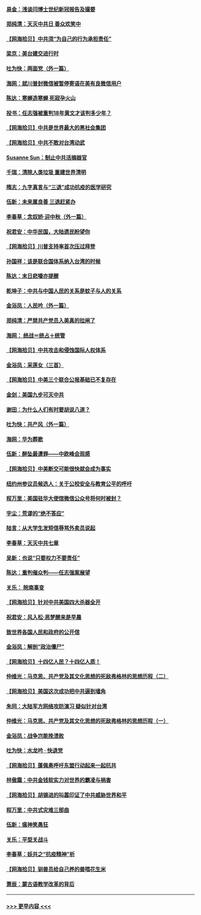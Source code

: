 #### [易金：浅谈闫博士世纪新冠报告及撮要](../pages/nsc993/n12426822.md?t=09250651) 
#### [郑纯清：天灭中共日 善众欢笑中](../pages/nsc993/n12426784.md?t=09250651) 
#### [【网海拾贝】中共须“为自己的行为承担责任”](../pages/nsc993/n12426067.md?t=09250651) 
#### [梁京：美台建交进行时](../pages/nsc993/n12424066.md?t=09250651) 
#### [吐为快：两面党（外一篇）](../pages/nsc993/n12424043.md?t=09250651) 
#### [海网：就川普封微信被暂停寄语在美有良微信用户](../pages/nsc993/n12424021.md?t=09250651) 
#### [陈达：寒蝉造寒蝉 死寂孕火山](../pages/nsc993/n12423958.md?t=09250651) 
#### [投书：任志强被重判18年黄文才该判多少年？](../pages/nsc993/n12423672.md?t=09250651) 
#### [【网海拾贝】中共是世界最大的黑社会集团](../pages/nsc993/n12423543.md?t=09250651) 
#### [【网海拾贝】中共不敢对台湾动武](../pages/nsc993/n12421418.md?t=09250651) 
#### [Susanne Sun：制止中共活摘器官](../pages/nsc993/n12419654.md?t=09250651) 
#### [千瑞：清除人类垃圾 重建世界清明](../pages/nsc993/n12419414.md?t=09250651) 
#### [隋志：九字真言与“三退”成功抗疫的医学研究](../pages/nsc993/n12419248.md?t=09250651) 
#### [伍新：未来属良善 三退赶紧办](../pages/nsc993/n12418496.md?t=09250651) 
#### [李春草：念奴娇·迎中秋（外一篇）](../pages/nsc993/n12418465.md?t=09250651) 
#### [祝君安：中华民国，大陆遗民盼望你](../pages/nsc993/n12418089.md?t=09250651) 
#### [【网海拾贝】川普支持率首次压过拜登](../pages/nsc993/n12418050.md?t=09250651) 
#### [孙国祥：该是联合国体系纳入台湾的时候](../pages/nsc993/n12417369.md?t=09250651) 
#### [陈达：末日悲嚎亦提醒](../pages/nsc993/n12416736.md?t=09250651) 
#### [乾坤子：中共与中国人民的关系是蚊子与人的关系](../pages/nsc993/n12416632.md?t=09250651) 
#### [金浴凤：人民吟（外一篇）](../pages/nsc993/n12416567.md?t=09250651) 
#### [郑纯清：严禁共产党员入美真的拉闸了](../pages/nsc993/n12416550.md?t=09250651) 
#### [海网： 统战＝统占＋统管](../pages/nsc993/n12416404.md?t=09250651) 
#### [【网海拾贝】中共攻击和侵蚀国际人权体系](../pages/nsc993/n12416250.md?t=09250651) 
#### [金浴凤：采莲女（三首）](../pages/nsc993/n12415517.md?t=09250651) 
#### [【网海拾贝】中美三个联合公报基础已不复存在](../pages/nsc993/n12415054.md?t=09250651) 
#### [金剑：美国九步可灭中共](../pages/nsc993/n12413183.md?t=09250651) 
#### [谢田：为什么人们有时要胡说八道？](../pages/nsc993/n12411861.md?t=09250651) 
#### [吐为快：共产风（外一篇）](../pages/nsc993/n12411761.md?t=09250651) 
#### [海网：华为葬歌](../pages/nsc993/n12410381.md?t=09250651) 
#### [伍新：醉坠最遭罪——中欧峰会观感](../pages/nsc993/n12410364.md?t=09250651) 
#### [【网海拾贝】中美断交可能很快就会成为事实](../pages/nsc993/n12409495.md?t=09250651) 
#### [纽约州参议员候选人：关于公校安全与教育公平的呼吁](../pages/nsc993/n12409228.md?t=09250651) 
#### [程万里：美国驻华大使馆微信公众号将何时被封？](../pages/nsc993/n12407397.md?t=09250651) 
#### [宇尘：荒谬的“绝不答应”](../pages/nsc993/n12407360.md?t=09250651) 
#### [陆言：从大学生发短信辱骂外卖员说起](../pages/nsc993/n12407285.md?t=09250651) 
#### [李春草：天灭中共七章](../pages/nsc993/n12406988.md?t=09250651) 
#### [吴新：也说“只要权力不要责任”](../pages/nsc993/n12406966.md?t=09250651) 
#### [陈达：重判催众判——任志强案展望](../pages/nsc993/n12404540.md?t=09250651) 
#### [关乐： 皖南事变](../pages/nsc993/n12404288.md?t=09250651) 
#### [【网海拾贝】针对中共美国四大杀器全开](../pages/nsc993/n12404172.md?t=09250651) 
#### [祝君安：风入松‧恶梦醒来是早晨](../pages/nsc993/n12401953.md?t=09250651) 
#### [致世界各国人民和政府的公开信](../pages/nsc993/n12401824.md?t=09250651) 
#### [金浴凤：解剖“政治僵尸”](../pages/nsc993/n12401808.md?t=09250651) 
#### [【网海拾贝】十四亿人民？十四亿人质！](../pages/nsc993/n12401708.md?t=09250651) 
#### [仲维光：马克思、共产党及其文化思想的死敌弗格林的思想历程（二）](../pages/nsc993/n12399107.md?t=09250651) 
#### [【网海拾贝】美国这次成功把中共逼到墙角](../pages/nsc993/n12400173.md?t=09250651) 
#### [朱同：大陆军方网络攻防演习 疑似针对台湾](../pages/nsc993/n12399868.md?t=09250651) 
#### [仲维光：马克思、共产党及其文化思想的死敌弗格林的思想历程（一）](../pages/nsc993/n12398341.md?t=09250651) 
#### [金浴凤：战争岂能挽溃败](../pages/nsc993/n12398855.md?t=09250651) 
#### [吐为快：水龙吟 · 快退党](../pages/nsc993/n12398849.md?t=09250651) 
#### [【网海拾贝】蓬佩奥呼吁东盟行动起来一起抗共](../pages/nsc993/n12398291.md?t=09250651) 
#### [林傲霜：中共金钱软实力对世界的霸凌与祸害](../pages/nsc993/n12397515.md?t=09250651) 
#### [【网海拾贝】胡锡进的叫嚣印证了中共威胁世界和平](../pages/nsc993/n12397455.md?t=09250651) 
#### [程万里：中共式灾难三部曲](../pages/nsc993/n12397106.md?t=09250651) 
#### [伍新：瘟神笑愚狂](../pages/nsc993/n12397052.md?t=09250651) 
#### [关乐：平型关战斗](../pages/nsc993/n12395387.md?t=09250651) 
#### [李春草：妖共之“抗疫精神”析](../pages/nsc993/n12395240.md?t=09250651) 
#### [【网海拾贝】驯兽员给自己养的兽喂花生米](../pages/nsc993/n12393919.md?t=09250651) 
#### [萧辰：蒙古语教学改革的背后](../pages/nsc993/n12393677.md?t=09250651) 

----
#### [ >>> 更早内容 <<< ](../indexes/nsc993-earlier.md)
